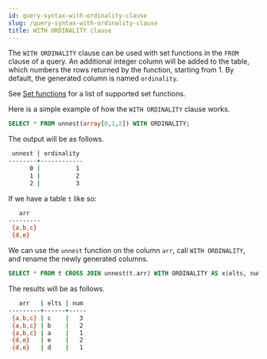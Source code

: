 ```yaml
---
id: query-syntax-with-ordinality-clause
slug: /query-syntax-with-ordinality-clause
title: WITH ORDINALITY clause
---
```


The `WITH ORDINALITY` clause can be used with set functions in the `FROM` clause of a query. An additional integer column will be added to the table, which numbers the rows returned by the function, starting from 1. By default, the generated column is named `ordinality`. 

See [Set functions](/sql/functions-operators/sql-function-set-functions.md) for a list of supported set functions.

Here is a simple example of how the `WITH ORDINALITY` clause works. 

```sql
SELECT * FROM unnest(array[0,1,2]) WITH ORDINALITY;
```

The output will be as follows.

```bash
 unnest | ordinality 
--------+------------
      0 |          1
      1 |          2
      2 |          3
```

If we have a table `t` like so:

```bash
   arr   
---------
 {a,b,c}
 {d,e}
```

We can use the `unnest` function on the column `arr`, call `WITH ORDINALITY`, and rename the newly generated columns.

```sql
SELECT * FROM t CROSS JOIN unnest(t.arr) WITH ORDINALITY AS x(elts, num);
```

The results will be as follows. 

```bash
   arr   | elts | num 
---------+------+-----
 {a,b,c} | c    |   3
 {a,b,c} | b    |   2
 {a,b,c} | a    |   1
 {d,e}   | e    |   2
 {d,e}   | d    |   1
```
